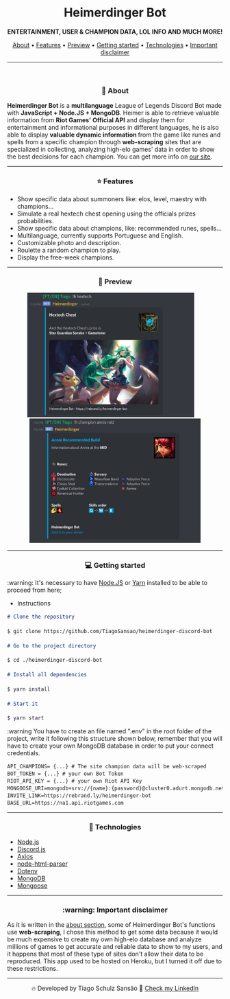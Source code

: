 <header>
  <h1 align="center"> Heimerdinger Bot </h1>
  <p align="center"> 
    <strong> ENTERTAINMENT, USER & CHAMPION DATA, LOL INFO AND MUCH MORE! </strong> 
  </p>
  <p align="center"> 
    <a href="#about">About</a> •
    <a href="#features">Features</a> •
    <a href="#preview">Preview</a> •
    <a href="#instalacao">Getting started</a> •
    <a href="#tecnologias">Technologies</a> •
    <a href="#disclaimer">Important disclaimer</a> 
  </p>
  <hr/>
</header>
<main>

  <div id="about">
    <h3 align="center">💁 About</h3>
    <p><b>Heimerdinger Bot</b> is a <b>multilanguage</b> League of Legends Discord Bot made with <b> JavaScript + Node.JS + MongoDB</b>. Heimer is able to retrieve valuable information from <b>Riot Games' Official API</b> and display them for entertainment and informational purposes in different languages, he is also able to display <b>valuable dynamic information </b> from the game like runes and spells from a specific champion through <b>web-scraping</b> sites that are specialized in collecting, analyzing high-elo games' data in order to show the best decisions for each champion. You can get more info on <a href="https://heimerdingerbot.github.io/" target="_blank">our site</a>.</p>
  </div>

  <hr/>

  <div id="features">
    <h3 align="center">⭐ Features</h3>
    <ul>
      <li>Show specific data about summoners like: elos, level, maestry with champions...</li>
      <li>Simulate a real hextech chest opening using the officials prizes probabilities.</li>
      <li>Show specific data about champions, like: recommended runes, spells...</li>
      <li>Multilanguage, currently supports Portuguese and English.</li>
      <li>Customizable photo and description.</li>
      <li>Roulette a random champion to play.</li>
      <li>Display the free-week champions.</li>
    </ul>
  </div>

  <hr/>

  <div align="center" id="preview">
    <h3 align="center">👀 Preview</h3>
    <img width='390px' src="./git-assets/1.png" alt="GIF showing the app"> &nbsp;&nbsp;&nbsp;&nbsp;
    <img width='400px' src="./git-assets/2.png" alt="GIF showing the app"> 
  </div>

  <hr/>

  <div id="instalacao">
    <h3 align="center">💻 Getting started</h3>
    <p> :warning: It's necessary to have <a href="https://nodejs.org/en/" target="_blank">Node.JS</a> or <a href="https://classic.yarnpkg.com/en/" target="_blank">Yarn</a> installed to be able to proceed from here; </p>
<ul><li>Instructions</li></ul>

```markdown
# Clone the repository

$ git clone https://github.com/TiagoSansao/heimerdinger-discord-bot

# Go to the project directory

$ cd ./heimerdinger-discord-bot

# Install all dependencies

$ yarn install

# Start it

$ yarn start
```

  <p>:warning You have to create an file named ".env" in the root folder of the project, write it following this structure shown below, remember that you will have to create your own MongoDB database in order to put your connect credentials.</p>

```markdown
API_CHAMPIONS= {...} # The site champion data will be web-scraped
BOT_TOKEN = {...} # your own Bot Token
RIOT_API_KEY = {...} # your own Riot API Key
MONGOOSE_URI=mongodb+srv://{name}:{password}@cluster0.adurt.mongodb.net/heimerdinger-bot?retryWrites=true&w=majority
INVITE_LINK=https://rebrand.ly/heimerdinger-bot
BASE_URL=https://na1.api.riotgames.com
```

  </div>

  <hr/>

  <div id="tecnologias">
    <h3 align="center">🚀 Technologies</h3>
      <ul>
        <li><a href='https://nodejs.org/en/'>Node.js</a></li>
        <li><a href='https://discord.js.org/#/'>Discord.js</a></li>
        <li><a href='https://github.com/axios/axios'>Axios</a></li>
        <li><a href='https://www.npmjs.com/package/node-html-parser'>node-html-parser</a></li>
        <li><a href='https://www.npmjs.com/package/dotenv'>Dotenv</a></li>
        <li><a href='https://www.mongodb.com/'>MongoDB</a></li>
        <li><a href='https://mongoosejs.com/'>Mongoose</a></li>
      </ul>
  </div>

  <hr/>

  <div id="disclaimer">
    <h3 align="center">:warning: Important disclaimer</h3>
    <p>As it is written in the <a href="#about">about section</a>, some of Heimerdinger Bot's functions use <b>web-scraping</b>, I chose this method to get some data because it would be much expensive to create my own high-elo database and analyze millions of games to get accurate and reliable data to show to my users, and it happens that most of these type of sites don't allow their data to be reproduced. This app used to be hosted on Heroku, but I turned it off due to these restrictions.</p>
  </div>

  <hr />

  <p align="center"> 🔥 Developed by Tiago Schulz Sansão  👋  <a href="https://www.linkedin.com/in/tiago-schulz-sans%C3%A3o-9283351b7/">Check my LinkedIn</p>

</main>

